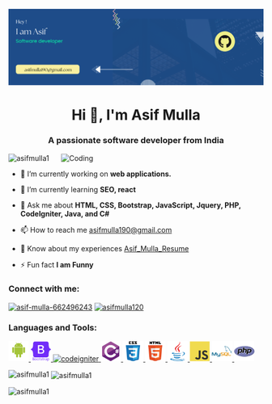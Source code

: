![logo](https://github.com/AsifMulla1/AsifMulla1/blob/main/Hi.png)
<h1 align="center">Hi 👋, I'm Asif Mulla</h1>
<h3 align="center">A passionate software developer from India</h3>

<img align="right" alt="Coding" width="400" src="https://camo.githubusercontent.com/19db51af5f90f1b152bc0b9078f5fe97053955be5074f03f17019c70345bdcdb/68747470733a2f2f6d69726f2e6d656469756d2e636f6d2f6d61782f313336302f302a37513379765349765f7430696f4a2d5a2e676966">

<p align="left"> <img src="https://komarev.com/ghpvc/?username=asifmulla1&label=Profile%20views&color=0e75b6&style=flat" alt="asifmulla1" /> </p>

- <p>🔭 I’m currently working on <b>web applications.</b></p>

- <p>🌱 I’m currently learning <b>SEO, react</b></p>

- <p>💬 Ask me about <b>HTML, CSS, Bootstrap, JavaScript, Jquery, PHP, CodeIgniter, Java, and C#</b></p>

- <p>📫 How to reach me <a href="mailto:asifmulla190@gmail.com">asifmulla190@gmail.com</a></p>

- <p> 📄 Know about my experiences <a href="https://drive.google.com/file/d/1S0WxM4vbUcUO9-1QL5O3-faWyVltGLmQ/view?usp=sharing">Asif_Mulla_Resume</a></p>


- ⚡ Fun fact **I am Funny**

<h3 align="left">Connect with me:</h3>
<p align="left">
<a href="https://linkedin.com/in/asif-mulla-662496243" target="blank"><img align="center" src="https://raw.githubusercontent.com/rahuldkjain/github-profile-readme-generator/master/src/images/icons/Social/linked-in-alt.svg" alt="asif-mulla-662496243" height="30" width="40" /></a>
<a href="https://instagram.com/asifmulla120" target="blank"><img align="center" src="https://raw.githubusercontent.com/rahuldkjain/github-profile-readme-generator/master/src/images/icons/Social/instagram.svg" alt="asifmulla120" height="30" width="40" /></a>
</p>

<h3 align="left">Languages and Tools:</h3>
<p align="left"> <a href="https://developer.android.com" target="_blank" rel="noreferrer"> <img src="https://raw.githubusercontent.com/devicons/devicon/master/icons/android/android-original-wordmark.svg" alt="android" width="40" height="40"/> </a> <a href="https://getbootstrap.com" target="_blank" rel="noreferrer"> <img src="https://raw.githubusercontent.com/devicons/devicon/master/icons/bootstrap/bootstrap-plain-wordmark.svg" alt="bootstrap" width="40" height="40"/> </a> <a href="https://codeigniter.com" target="_blank" rel="noreferrer"> <img src="https://cdn.worldvectorlogo.com/logos/codeigniter.svg" alt="codeigniter" width="40" height="40"/> </a> <a href="https://www.w3schools.com/cs/" target="_blank" rel="noreferrer"> <img src="https://raw.githubusercontent.com/devicons/devicon/master/icons/csharp/csharp-original.svg" alt="csharp" width="40" height="40"/> </a> <a href="https://www.w3schools.com/css/" target="_blank" rel="noreferrer"> <img src="https://raw.githubusercontent.com/devicons/devicon/master/icons/css3/css3-original-wordmark.svg" alt="css3" width="40" height="40"/> </a> <a href="https://www.w3.org/html/" target="_blank" rel="noreferrer"> <img src="https://raw.githubusercontent.com/devicons/devicon/master/icons/html5/html5-original-wordmark.svg" alt="html5" width="40" height="40"/> </a> <a href="https://www.java.com" target="_blank" rel="noreferrer"> <img src="https://raw.githubusercontent.com/devicons/devicon/master/icons/java/java-original.svg" alt="java" width="40" height="40"/> </a> <a href="https://developer.mozilla.org/en-US/docs/Web/JavaScript" target="_blank" rel="noreferrer"> <img src="https://raw.githubusercontent.com/devicons/devicon/master/icons/javascript/javascript-original.svg" alt="javascript" width="40" height="40"/> </a> <a href="https://www.mysql.com/" target="_blank" rel="noreferrer"> <img src="https://raw.githubusercontent.com/devicons/devicon/master/icons/mysql/mysql-original-wordmark.svg" alt="mysql" width="40" height="40"/> </a> <a href="https://www.php.net" target="_blank" rel="noreferrer"> <img src="https://raw.githubusercontent.com/devicons/devicon/master/icons/php/php-original.svg" alt="php" width="40" height="40"/> </a> </p>

<p><img align="left" src="https://github-readme-stats.vercel.app/api/top-langs?username=asifmulla1&show_icons=true&locale=en&layout=compact" alt="asifmulla1" /></p>

<p>&nbsp;<img align="center" src="https://github-readme-stats.vercel.app/api?username=asifmulla1&show_icons=true&locale=en" alt="asifmulla1" /></p>

<p><img align="center" src="https://github-readme-streak-stats.herokuapp.com/?user=asifmulla1&" alt="asifmulla1" /></p>
